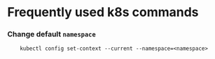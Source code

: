 # Frequently used k8s commands

### Change default `namespace`
```
    kubectl config set-context --current --namespace=<namespace>
```